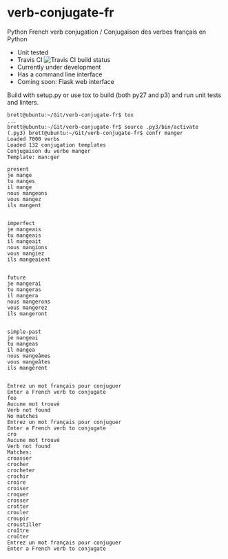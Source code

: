 # verb-conjugate-fr
Python French verb conjugation / Conjugaison des verbes français en Python

* Unit tested
* Travis CI ![Travis CI build status](https://travis-ci.org/bretttolbert/verb-conjugate-fr.svg?branch=master)
* Currently under development
* Has a command line interface
* Coming soon: Flask web interface

Build with setup.py or use tox to build (both py27 and p3) and run unit tests and linters.

```
brett@ubuntu:~/Git/verb-conjugate-fr$ tox
...
brett@ubuntu:~/Git/verb-conjugate-fr$ source .py3/bin/activate
(.py3) brett@ubuntu:~/Git/verb-conjugate-fr$ confr manger
Loaded 7000 verbs
Loaded 132 conjugation templates
Conjugaison du verbe manger
Template: man:ger

present
je mange
tu manges
il mange
nous mangeons
vous mangez
ils mangent


imperfect
je mangeais
tu mangeais
il mangeait
nous mangions
vous mangiez
ils mangeaient


future
je mangerai
tu mangeras
il mangera
nous mangerons
vous mangerez
ils mangeront


simple-past
je mangeai
tu mangeas
il mangea
nous mangeâmes
vous mangeâtes
ils mangèrent


Entrez un mot français pour conjuguer
Enter a French verb to conjugate
foo
Aucune mot trouvé
Verb not found
No matches
Entrez un mot français pour conjuguer
Enter a French verb to conjugate
cro
Aucune mot trouvé
Verb not found
Matches:
croasser
crocher
crocheter
crochir
croire
croiser
croquer
crosser
crotter
crouler
croupir
croustiller
croître
croûter
Entrez un mot français pour conjuguer
Enter a French verb to conjugate
```
